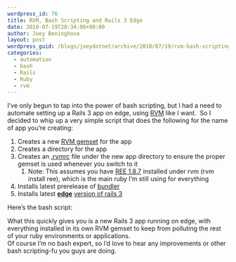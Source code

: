 ```yaml
---
wordpress_id: 76
title: RVM, Bash Scripting and Rails 3 Edge
date: 2010-07-19T20:34:00+00:00
author: Joey Beninghove
layout: post
wordpress_guid: /blogs/joeydotnet/archive/2010/07/19/rvm-bash-scripting-and-rails-3-edge.aspx
categories:
  - automation
  - bash
  - Rails
  - Ruby
  - rvm
---
```

I&#8217;ve only begun to tap into the power of bash scripting, but I had a need to automate setting up a Rails 3 app on edge, using [RVM](http://rvm.beginrescueend.com/) like I want. &nbsp;So I decided to whip up a very simple script that does the following for the name of app you&#8217;re creating:

  1. Creates a new [RVM gemset](http://rvm.beginrescueend.com/gemsets/basics/) for the app
  2. Creates a directory for the app
  3. Creates an [.rvmrc](http://rvm.beginrescueend.com/workflow/rvmrc/) file under the new app directory to ensure the proper gemset is used whenever you switch to it 
      1. Note: This assumes you have [REE 1.8.7](http://www.rubyenterpriseedition.com/) installed under rvm (rvm install ree), which is the main ruby I&#8217;m still using for everything
  4. Installs latest prerelease of [bundler](http://github.com/carlhuda/bundler)
  5. Installs latest **[edge](http://github.com/rails/rails)** [version of rails 3](http://github.com/rails/rails)

<div>
  Here&#8217;s the bash script:
</div></p> 

<div>
  What this quickly gives you is a new Rails 3 app running on edge, with everything installed in its own RVM gemset to keep from polluting the rest of your ruby environments or applications.
</div>

<div>
</div>

<div>
  Of course I&#8217;m no bash expert, so I&#8217;d love to hear any improvements or other bash scripting-fu you guys are doing.
</div>

&nbsp;